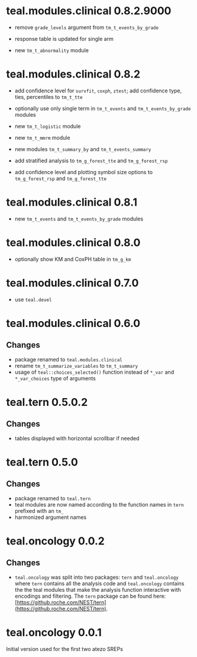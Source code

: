 # teal.modules.clinical 0.8.2.9000

* remove `grade_levels` argument from `tm_t_events_by_grade`

* response table is updated for single arm 

* new `tm_t_abnormality` module

# teal.modules.clinical 0.8.2

* add confidence level for `survfit`, `coxph`, `ztest`; add confidence type, ties, percentiles to `tm_t_tte`

* optionally use only single term in `tm_t_events` and `tm_t_events_by_grade` modules

* new `tm_t_logistic` module

* new `tm_t_mmrm` module

* new modules `tm_t_summary_by` and `tm_t_events_summary`

* add stratified analysis to `tm_g_forest_tte` and `tm_g_forest_rsp`

* add confidence level and plotting symbol size options to `tm_g_forest_rsp` and `tm_g_forest_tte`

# teal.modules.clinical 0.8.1

* new `tm_t_events` and `tm_t_events_by_grade` modules

# teal.modules.clinical 0.8.0

* optionally show KM and CoxPH table in `tm_g_km`

# teal.modules.clinical 0.7.0

* use `teal.devel`

# teal.modules.clinical 0.6.0

## Changes

* package renamed to `teal.modules.clinical`
* rename `tm_t_summarize_variables` to `tm_t_summary`
* usage of `teal::choices_selected()` function instead of `*_var` and `*_var_choices` type of arguments

# teal.tern 0.5.0.2

## Changes

* tables displayed with horizontal scrollbar if needed


# teal.tern 0.5.0

## Changes
* package renamed to `teal.tern`
* teal modules are now named according to the function names in `tern` prefixed
with an `tm_`
* harmonized argument names

# teal.oncology 0.0.2

## Changes

 * `teal.oncology` was split into two packages: `tern` and `teal.oncology` where
 `tern` contains all the analysis code and `teal.oncology` contains the the teal
 modules that make the analysis function interactive with encodings and
 filtering. The `tern` package can be found here:
 [https://github.roche.com/NEST/tern](https://github.roche.com/NEST/tern).


# teal.oncology 0.0.1

Initial version used for the first two atezo SREPs 
